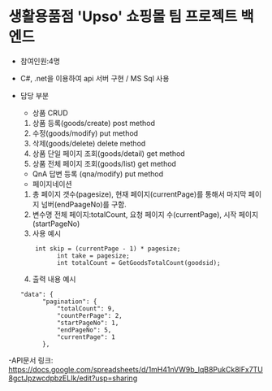 # 생활용품점 'Upso' 쇼핑몰 팀 프로젝트 백엔드
- 참여인원:4명
- C#, .net을 이용하여 api 서버 구현 / MS Sql 사용
- 담당 부분
  - 상품 CRUD
   1. 상품 등록(goods/create) post method
   2. 수정(goods/modify) put method
   3. 삭제(goods/delete) delete method
   4. 상품 단일 페이지 조회(goods/detail) get method
   5. 상품 전체 페이지 조회(goods/list) get method
 
   - QnA 답변 등록
   (qna/modify) put method 
  - 페이지네이션 
   1. 총 페이지 갯수(pagesize), 현재 페이지(currentPage)를 통해서 마지막 페이지 넘버(endPaageNo)를 구함.
   2. 변수명
   전체 페이지:totalCount, 요청 페이지 수(currentPage), 시작 페이지(startPageNo)
   3. 사용 예시
   <pre><code>    int skip = (currentPage - 1) * pagesize;
            int take = pagesize;
            int totalCount = GetGoodsTotalCount(goodsid);</code></pre>
  4. 출력 내용 예시
    <pre><code>"data": {
        "pagination": {
            "totalCount": 9,
            "countPerPage": 2,
            "startPageNo": 1,
            "endPageNo": 5,
            "currentPage": 1
        },</code></pre>

-API문서 링크:  <https://docs.google.com/spreadsheets/d/1mH41nVW9b_lqB8PukCk8lFx7TU8gctJpzwcdpbzELIk/edit?usp=sharing>
